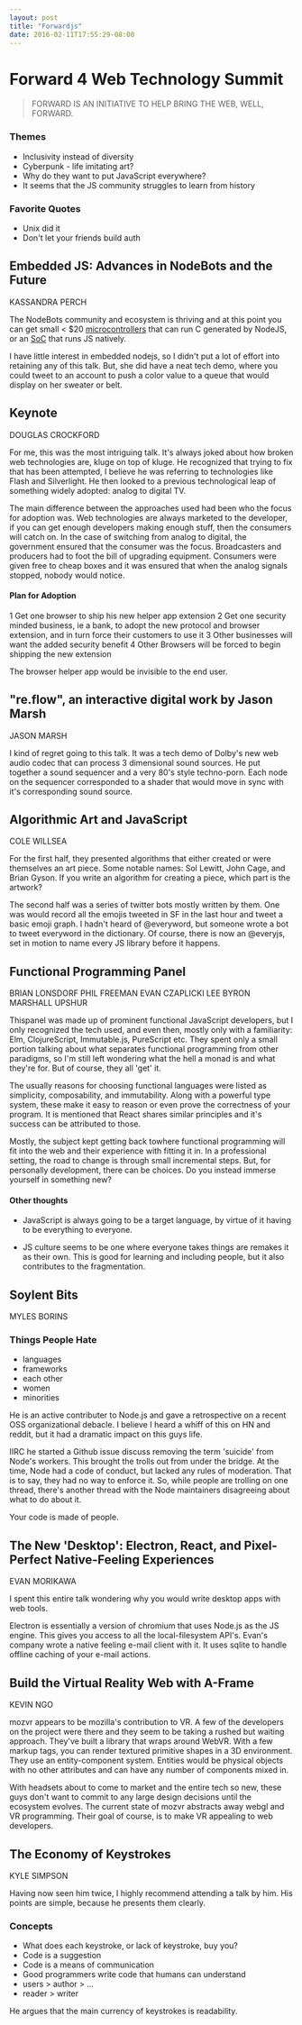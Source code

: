 ```yaml
---
layout: post
title: "Forwardjs"
date: 2016-02-11T17:55:29-08:00
---
```


# Forward 4 Web Technology Summit

> FORWARD IS AN INITIATIVE TO HELP BRING THE WEB, WELL, FORWARD.

###  Themes

* Inclusivity instead of diversity
* Cyberpunk - life imitating art?
* Why do they want to put JavaScript everywhere?
* It seems that the JS community struggles to learn from history

### Favorite Quotes

* Unix did it
* Don't let your friends build auth

## Embedded JS: Advances in NodeBots and the Future
KASSANDRA PERCH

The NodeBots community and ecosystem is thriving and at this point you
can get small < $20 [microcontrollers](https://store.particle.io/) that can
run C generated by NodeJS, or an [SoC](http://www.espruino.com/) that runs JS natively.

I have little interest in embedded nodejs, so I didn't put a lot of
effort into retaining any of this talk. But, she did have a neat
tech demo, where you could tweet to an account to push a color value to
a queue that would display on her sweater or belt.

## Keynote
DOUGLAS CROCKFORD

For me, this was the most intriguing talk. It's always joked about how
broken web technologies are, kluge on top of kluge. He recognized
that trying to fix that has been attempted, I believe he was referring
to technologies like Flash and Silverlight. He then looked to a previous
technological leap of something widely adopted: analog to digital TV.

The main difference between the approaches used had been who the focus
for adoption was. Web technologies are always marketed to the developer,
if you can get enough developers making enough stuff, then the consumers
will catch on. In the case of switching from analog to digital, the
government ensured that the consumer was the focus. Broadcasters and
producers had to foot the bill of upgrading equipment. Consumers were
given free to cheap boxes and it was ensured that when the analog
signals stopped, nobody would notice.

#### Plan for Adoption

1 Get one browser to ship his new helper app extension
2 Get one security minded business, ie a bank, to adopt the new protocol
and browser extension, and in turn force their customers to use it
3 Other businesses will want the added security benefit
4 Other Browsers will be forced to begin shipping the new extension

The browser helper app would be invisible to the end user.

## "re.flow",­ an interactive digital work by Jason Marsh
JASON MARSH

I kind of regret going to this talk. It was a tech demo of Dolby's new
web audio codec that can process 3 dimensional sound sources. He put
together a sound sequencer and a very 80's style techno-porn. Each node
on the sequencer corresponded to a shader that would move in sync with
it's corresponding sound source.

## Algorithmic Art and JavaScript
COLE WILLSEA

For the first half, they presented algorithms that either created or
were themselves an art piece. Some notable names: Sol Lewitt, John Cage,
and Brian Gyson. If you write an algorithm for creating a piece, which
part is the artwork?

The second half was a series of twitter bots mostly written by them. One
was would record all the emojis tweeted in SF in the last hour and
tweet a basic emoji graph. I hadn't heard of @everyword, but someone
wrote a bot to tweet everyword in the dictionary. Of course, there is
now an @everyjs, set in motion to name every JS library before it
happens.

## Functional Programming Panel
BRIAN LONSDORF
PHIL FREEMAN
EVAN CZAPLICKI
LEE BYRON
MARSHALL UPSHUR

Thispanel was made up of prominent functional JavaScript developers, but
I only recognized the tech used, and even then, mostly only with a
familiarity: Elm, ClojureScript, Immutable.js, PureScript etc. They
spent only a small portion talking about what separates functional
programming from other paradigms, so I'm still left wondering what the
hell a monad is and what they're for. But of course, they all 'get' it.

The usually reasons for choosing functional languages were listed as
simplicity, composability, and immutability. Along with a powerful type
system, these make it easy to reason or even prove the correctness of
your program. It is mentioned that React shares similar principles and
it's success can be attributed to those.

Mostly, the subject kept getting back towhere functional programming
will fit into the web and their experience with fitting it in. In a
professional setting, the road to change is through small incremental
steps. But, for personally development, there can be choices. Do you
instead immerse yourself in something new?

#### Other thoughts

* JavaScript is always going to be a target language, by virtue of it
having to be everything to everyone.

* JS culture seems to be one where everyone takes things are remakes it
as their own. This is good for learning and including people, but it
also contributes to the fragmentation.

## Soylent Bits
MYLES BORINS

### Things People Hate

* languages
* frameworks
* each other
* women
* minorities

He is an active contributer to Node.js and gave a retrospective on a
recent OSS organizational debacle. I believe I heard a whiff of this on
HN and reddit, but it had a dramatic impact on this guys life.

IIRC he started a Github issue discuss removing the term 'suicide' from
Node's workers. This brought the trolls out from under the bridge. At
the time, Node had a code of conduct, but lacked any rules of
moderation. That is to say, they had no way to enforce it. So, while
people are trolling on one thread, there's another thread with the Node
maintainers disagreeing about what to do about it. 

Your code is made of people. 

## The New 'Desktop': Electron, React, and Pixel-Perfect Native-Feeling Experiences
EVAN MORIKAWA

I spent this entire talk wondering why you would write desktop apps with
web tools.

Electron is essentially a version of chromium that uses Node.js as the
JS engine. This gives you access to all the local-filesystem API's.
Evan's company wrote a native feeling e-mail client with it. It uses
sqlite to handle offline caching of your e-mail actions.

## Build the Virtual Reality Web with A-Frame
KEVIN NGO

mozvr appears to be mozilla's contribution to VR. A few of the
developers on the project were there and they seem to be taking a rushed
but waiting approach. They've built a library that wraps around WebVR.
With a few markup tags, you can render textured primitive shapes in a 3D
environment. They use an entity-component system. Entities would be
physical objects with no other attributes and can have any number of
components mixed in.

With headsets about to come to market and the entire tech so new, these
guys don't want to commit to any large design decisions until the
ecosystem evolves. The current state of mozvr abstracts away webgl and
VR programming. Their goal of course, is to make VR appealing to web
developers.

## The Economy of Keystrokes
KYLE SIMPSON

Having now seen him twice, I highly recommend attending a talk by him.
His points are simple, because he presents them clearly. 

### Concepts

* What does each keystroke, or lack of keystroke, buy you? 
* Code is a suggestion
* Code is a means of communication
* Good programmers write code that humans can understand
* users > author > ...
* reader > writer

He argues that the main currency of keystrokes is readability. 
